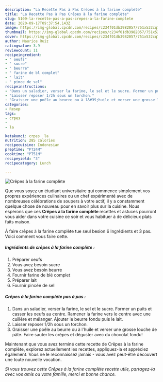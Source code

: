 ```yaml
---
description: "La Recette Pas à Pas Crêpes à la farine complète"
title: "La Recette Pas à Pas Crêpes à la farine complète"
slug: 5109-la-recette-pas-a-pas-crepes-a-la-farine-complete
date: 2020-09-17T09:37:54.143Z
image: https://img-global.cpcdn.com/recipes/c234f01db3982057/751x532cq70/crepes-a-la-farine-complete-photo-principale-de-la-recette.jpg
thumbnail: https://img-global.cpcdn.com/recipes/c234f01db3982057/751x532cq70/crepes-a-la-farine-complete-photo-principale-de-la-recette.jpg
cover: https://img-global.cpcdn.com/recipes/c234f01db3982057/751x532cq70/crepes-a-la-farine-complete-photo-principale-de-la-recette.jpg
author: Maurice Ruiz
ratingvalue: 3.9
reviewcount: 11
recipeingredient:
- " oeufs"
- " sucre"
- " beurre"
- " farine de bl complet"
- " lait"
- " pince de sel"
recipeinstructions:
- "Dans un saladier, verser la farine, le sel et le sucre. Former un puits et casser les oeufs au centre. Ramener la farine vers le centre avec une cuillère et mélanger. Ajouter le beurre fondu puis le lait."
- "Laisser reposer 1/2h sous un torchon."
- "Graisser une poêle au beurre ou à l&#39;huile et verser une grosse louche de pâte. Faire sauter les crêpes et déguster avec du chocolat fondu!"
categories:
- Resep
tags:
- crpes
- 
- la

katakunci: crpes  la 
nutrition: 285 calories
recipecuisine: Indonesian
preptime: "PT24M"
cooktime: "PT51M"
recipeyield: "3"
recipecategory: Lunch

---
```



![Crêpes à la farine complète](https://img-global.cpcdn.com/recipes/c234f01db3982057/751x532cq70/crepes-a-la-farine-complete-photo-principale-de-la-recette.jpg)

Que vous soyez un étudiant universitaire qui commence simplement vos propres expériences culinaires ou un chef expérimenté avec de nombreuses célébrations de soupers à votre actif, il y a constamment quelque chose de nouveau pour en savoir plus sur la cuisine. Nous espérons que ces <strong> Crêpes à la farine complète </strong> recettes et astuces pourront vous aider dans votre cuisine ce soir et vous habituer à de délicieux plats faits maison.

<!--inarticleads1-->

À faire crêpes à la farine complète tue seul besion 6 Ingrédients et 3 pas. Voici comment vous faire cette.

##### Ingrédients de crêpes à la farine complète :

1. Préparer  oeufs
1. Vous avez besoin  sucre
1. Vous avez besoin  beurre
1. Fournir  farine de blé complet
1. Préparer  lait
1. Fournir  pincée de sel




<!--inarticleads2-->

##### Crêpes à la farine complète pas à pas :

1. Dans un saladier, verser la farine, le sel et le sucre. Former un puits et casser les oeufs au centre. Ramener la farine vers le centre avec une cuillère et mélanger. Ajouter le beurre fondu puis le lait.
1. Laisser reposer 1/2h sous un torchon.
1. Graisser une poêle au beurre ou à l&#39;huile et verser une grosse louche de pâte. Faire sauter les crêpes et déguster avec du chocolat fondu!




<!--inarticleads1-->

<p>
Maintenant que vous avez terminé cette recette de Crêpes à la farine complète, explorez actuellement les recettes, appliquez-la et appréciez également. Vous ne le reconnaissez jamais - vous avez peut-être découvert une toute nouvelle vocation.
</p>

<p>
<i>Si vous trouvez cette Crêpes à la farine complète recette utile, partagez-la avec vos amis ou votre famille, merci et bonne chance.</i>
</p>
